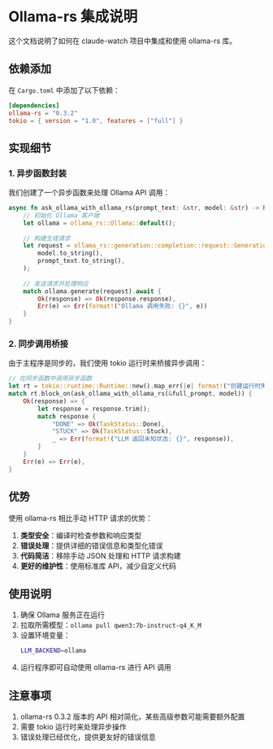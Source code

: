 # Ollama-rs 集成说明

这个文档说明了如何在 claude-watch 项目中集成和使用 ollama-rs 库。

## 依赖添加

在 `Cargo.toml` 中添加了以下依赖：

```toml
[dependencies]
ollama-rs = "0.3.2"
tokio = { version = "1.0", features = ["full"] }
```

## 实现细节

### 1. 异步函数封装

我们创建了一个异步函数来处理 Ollama API 调用：

```rust
async fn ask_ollama_with_ollama_rs(prompt_text: &str, model: &str) -> Result<String, String> {
    // 初始化 Ollama 客户端
    let ollama = ollama_rs::Ollama::default();
    
    // 构建生成请求
    let request = ollama_rs::generation::completion::request::GenerationRequest::new(
        model.to_string(),
        prompt_text.to_string(),
    );
    
    // 发送请求并处理响应
    match ollama.generate(request).await {
        Ok(response) => Ok(response.response),
        Err(e) => Err(format!("Ollama 调用失败: {}", e))
    }
}
```

### 2. 同步调用桥接

由于主程序是同步的，我们使用 tokio 运行时来桥接异步调用：

```rust
// 在同步函数中调用异步函数
let rt = tokio::runtime::Runtime::new().map_err(|e| format!("创建运行时失败: {}", e))?;
match rt.block_on(ask_ollama_with_ollama_rs(&full_prompt, model)) {
    Ok(response) => {
        let response = response.trim();
        match response {
            "DONE" => Ok(TaskStatus::Done),
            "STUCK" => Ok(TaskStatus::Stuck),
            _ => Err(format!("LLM 返回未知状态: {}", response)),
        }
    }
    Err(e) => Err(e),
}
```

## 优势

使用 ollama-rs 相比手动 HTTP 请求的优势：

1. **类型安全**：编译时检查参数和响应类型
2. **错误处理**：提供详细的错误信息和类型化错误
3. **代码简洁**：移除手动 JSON 处理和 HTTP 请求构建
4. **更好的维护性**：使用标准库 API，减少自定义代码

## 使用说明

1. 确保 Ollama 服务正在运行
2. 拉取所需模型：`ollama pull qwen3:7b-instruct-q4_K_M`
3. 设置环境变量：
   ```bash
   LLM_BACKEND=ollama
   ```
4. 运行程序即可自动使用 ollama-rs 进行 API 调用

## 注意事项

1. ollama-rs 0.3.2 版本的 API 相对简化，某些高级参数可能需要额外配置
2. 需要 tokio 运行时来处理异步操作
3. 错误处理已经优化，提供更友好的错误信息